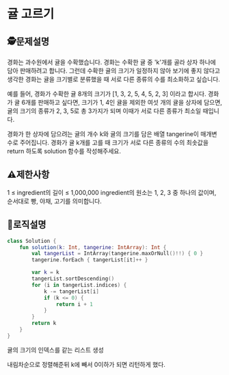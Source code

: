 귤 고르기
=
## 🕵️문제설명
경화는 과수원에서 귤을 수확했습니다. 경화는 수확한 귤 중 'k'개를 골라 상자 하나에 담아 판매하려고 합니다. 그런데 수확한 귤의 크기가 일정하지 않아 보기에 좋지 않다고 생각한 경화는 귤을 크기별로 분류했을 때 서로 다른 종류의 수를 최소화하고 싶습니다.

예를 들어, 경화가 수확한 귤 8개의 크기가 [1, 3, 2, 5, 4, 5, 2, 3] 이라고 합시다. 경화가 귤 6개를 판매하고 싶다면, 크기가 1, 4인 귤을 제외한 여섯 개의 귤을 상자에 담으면, 귤의 크기의 종류가 2, 3, 5로 총 3가지가 되며 이때가 서로 다른 종류가 최소일 때입니다.

경화가 한 상자에 담으려는 귤의 개수 k와 귤의 크기를 담은 배열 tangerine이 매개변수로 주어집니다. 경화가 귤 k개를 고를 때 크기가 서로 다른 종류의 수의 최솟값을 return 하도록 solution 함수를 작성해주세요.


## ⚠️제한사항

1 ≤ ingredient의 길이 ≤ 1,000,000
ingredient의 원소는 1, 2, 3 중 하나의 값이며, 순서대로 빵, 야채, 고기를 의미합니다.


## 🔎로직설명
```kotlin
class Solution {
    fun solution(k: Int, tangerine: IntArray): Int {
        val tangerList = IntArray(tangerine.maxOrNull()!!) { 0 }
        tangerine.forEach { tangerList[it]++ }

        var k = k
        tangerList.sortDescending()
        for (i in tangerList.indices) {
            k -= tangerList[i]
            if (k <= 0) {
                return i + 1
            }
        }
        return k
    }
}
```
귤의 크기의 인덱스를 같는 리스트 생성

내림차순으로 정렬해준뒤 k에 빼서 0이하가 되면 리턴하게 했다.